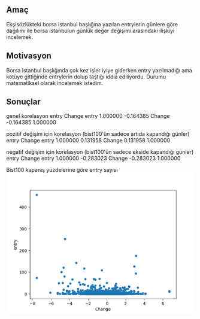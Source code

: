 ## Amaç

Ekşisözlükteki borsa istanbul başlığına yazılan entrylerin günlere göre dağılımı ile
borsa istanbulun günlük değer değişimi arasındaki ilişkiyi incelemek.

## Motivasyon

Borsa istanbul başlığında çok kez işler iyiye giderken entry yazılmadığı ama kötüye gittiğinde 
entrylerin dolup taştığı iddia ediliyordu. Durumu matematiksel olarak incelemek istedim.

## Sonuçlar

genel korelasyon
           entry    Change
entry   1.000000 -0.164385
Change -0.164385  1.000000

pozitif değişim için korelasyon (bist100'ün sadece artıda kapandığı günler)
           entry    Change
entry   1.000000  0.131958
Change  0.131958  1.000000

negatif değişim için korelasyon (bist100'ün sadece ekside kapandığı günler)
           entry    Change
entry   1.000000 -0.283023
Change -0.283023  1.000000

Bist100 kapanış yüzdelerine göre entry sayısı
![plot](change-entry.png)
